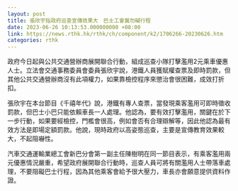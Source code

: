 ```yaml
---
layout: post
title: 張欣宇指政府巡查宣傳效果大　巴士工會冀勿礙行程
date: 2023-06-26 10:13:53.000000000 +08:00
link: https://news.rthk.hk/rthk/ch/component/k2/1706266-20230626.htm
categories: rthk
---
```


政府今日起與公共交通營辦商展開聯合行動，組成巡查小隊打擊濫用2元乘車優惠人士。立法會交通事務委員會委員張欣宇說，港鐵人員獲賦權查票及即時罰款，但其他公共交通營辦商沒有此項權力，如果靠檢控程序來懲治會很困難，成效打折扣。

張欣宇在本台節目《千禧年代》說，港鐵有專人查票，當發現乘客濫用可即時徵收罰款，但巴士小巴只能依賴車長一人處理。他認為，要有效打擊濫用，關鍵在於下一步行動，如果要經檢控，門檻會很高，例如會否有合理辯解等，因此他認為最有效方法是即場定額罰款。他說，現時政府以高姿態巡查，主要是宣傳教育效果較大，不起阻嚇性。

汽車交通運輸業總工會新巴分會第一副主任陳樹明在同一節目表示，有乘客濫用兩元優惠情況嚴重，希望政府展開聯合行動時，巡查人員可將有關濫用人士帶落車處理，不要阻礙巴士行程，因為其他乘客會給予很大壓力，車長亦會願意提供資料作證。
